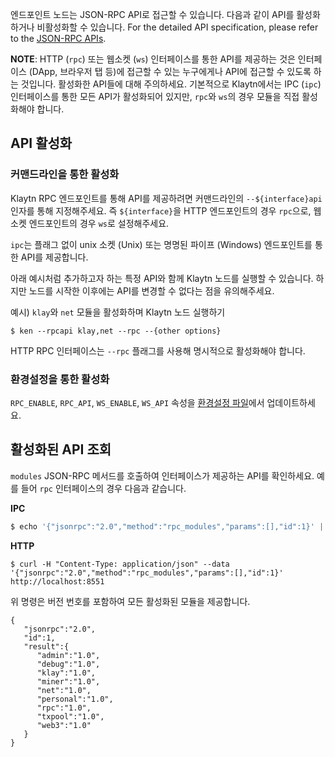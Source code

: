 엔드포인트 노드는 JSON-RPC API로 접근할 수 있습니다. 다음과 같이 API를 활성화하거나 비활성화할 수 있습니다. For the detailed API specification, please refer to the [JSON-RPC APIs](../../dapp/json-rpc/api-references/README.md).

**NOTE**: HTTP (`rpc`) 또는 웹소켓 (`ws`) 인터페이스를 통한 API를 제공하는 것은 인터페이스 (DApp, 브라우저 탭 등)에 접근할 수 있는 누구에게나 API에 접근할 수 있도록 하는 것입니다. 활성화한 API들에 대해 주의하세요. 기본적으로 Klaytn에서는 IPC (`ipc`) 인터페이스를 통한 모든 API가 활성화되어 있지만, `rpc`와 `ws`의 경우 모듈을 직접 활성화해야 합니다.

## API 활성화  <a id="enabling-apis"></a>

### 커맨드라인을 통한 활성화 <a id="from-commandline"></a>
Klaytn RPC 엔드포인트를 통해 API를 제공하려면 커맨드라인의 `--${interface}api` 인자를 통해 지정해주세요. 즉 `${interface}`을 HTTP 엔드포인트의 경우 `rpc`으로, 웹소켓 엔드포인트의 경우 `ws`로 설정해주세요.

`ipc`는 플래그 없이 unix 소켓 (Unix) 또는 명명된 파이프 (Windows) 엔드포인트를 통한 API를 제공합니다.

아래 예시처럼 추가하고자 하는 특정 API와 함께 Klaytn 노드를 실행할 수 있습니다. 하지만 노드를 시작한 이후에는 API를 변경할 수 없다는 점을 유의해주세요.

예시) `klay`와 `net` 모듈을 활성화하며 Klaytn 노드 실행하기

```shell
$ ken --rpcapi klay,net --rpc --{other options}
```

HTTP RPC 인터페이스는 `--rpc` 플래그를 사용해 명시적으로 활성화해야 합니다.

### 환경설정을 통한 활성화 <a id="using-configuration"></a>

`RPC_ENABLE`, `RPC_API`, `WS_ENABLE`, `WS_API` 속성을 [환경설정 파일](operation-guide/configuration.md)에서 업데이트하세요.

## 활성화된 API 조회 <a id="querying-enabled-apis"></a>

`modules` JSON-RPC 메서드를 호출하여 인터페이스가 제공하는 API를 확인하세요. 예를 들어 `rpc` 인터페이스의 경우 다음과 같습니다.

**IPC**

```javascript
$ echo '{"jsonrpc":"2.0","method":"rpc_modules","params":[],"id":1}' | nc -U klay.ipc
```

**HTTP**

```shell
$ curl -H "Content-Type: application/json" --data '{"jsonrpc":"2.0","method":"rpc_modules","params":[],"id":1}' http://localhost:8551
```

위 명령은 버전 번호를 포함하여 모든 활성화된 모듈을 제공합니다.

```
{
   "jsonrpc":"2.0",
   "id":1,
   "result":{
      "admin":"1.0",
      "debug":"1.0",
      "klay":"1.0",
      "miner":"1.0",
      "net":"1.0",
      "personal":"1.0",
      "rpc":"1.0",
      "txpool":"1.0",
      "web3":"1.0"
   }
}
```

